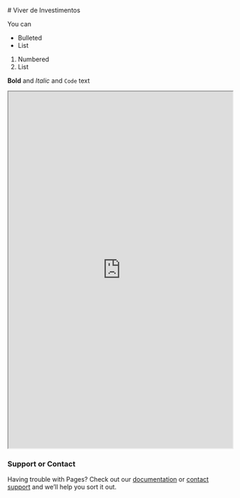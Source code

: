 <br>
# Viver de Investimentos

You can 

- Bulleted
- List

1. Numbered
2. List

**Bold** and _Italic_ and `Code` text


<iframe src="https://docs.google.com/spreadsheets/d/e/2PACX-1vQyc8WER6fXu9ShQXzpO5UHfv5-jUhR9Pm9QZx7ipgXnYbwDwkFXy8Dh6P-o1A7uDHA90m_BzwA5NY8/pubhtml?widget=true&amp;headers=false" style="width:100%;height:800px;"></iframe>

### Support or Contact

Having trouble with Pages? Check out our [documentation](https://docs.github.com/categories/github-pages-basics/) or [contact support](https://support.github.com/contact) and we’ll help you sort it out.

<style>header {display: none;} </style>
